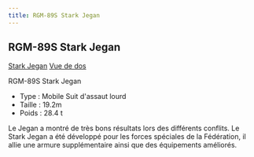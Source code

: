 ```yaml
---
title: RGM-89S Stark Jegan
---
```


RGM-89S Stark Jegan
-------------------


[Stark Jegan](javascript:change_image_m('images/stories/saga/unicorn/mechas/rgm-89s-stark-jegan.png');) [Vue de dos](javascript:change_image_m('images/stories/saga/unicorn/mechas/rgm-89s-stark-jegan-dos.png');)          


RGM-89S Stark Jegan


* Type : Mobile Suit d'assaut lourd
* Taille : 19.2m
* Poids : 28.4 t


Le Jegan a montré de très bons résultats lors des différents conflits. Le Stark Jegan a été développé pour les forces spéciales de la Fédération, il allie une armure supplémentaire ainsi que des équipements améliorés.

